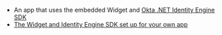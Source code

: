 * An app that uses the embedded Widget and [Okta .NET Identity Engine SDK](https://github.com/okta/okta-idx-dotnet)
* [The Widget and Identity Engine SDK set up for your own app](/docs/guides/oie-embedded-common-download-setup-app/java/main)
